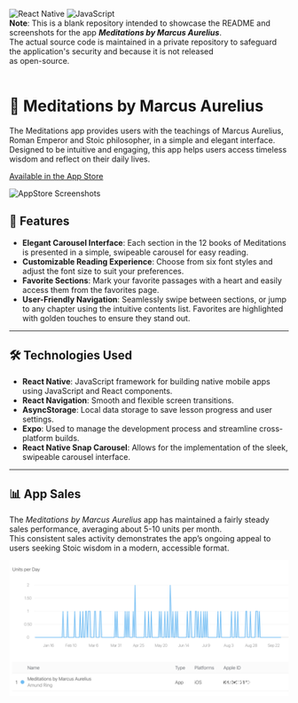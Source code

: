 ![React Native](https://img.shields.io/badge/React%20Native-blue.svg)
![JavaScript](https://img.shields.io/badge/JavaScript-yellow.svg)
<br/>
**Note**: This is a blank repository intended to showcase the README and screenshots for the app ***Meditations by Marcus Aurelius***.
</br>
The actual source code is maintained in a private repository to safeguard the application's security and because it is not released
</br>
as open-source.
<br/>
<br/>

# 📖 Meditations by Marcus Aurelius

The Meditations app provides users with the teachings of Marcus Aurelius, Roman Emperor and Stoic philosopher, in a simple and elegant interface. Designed to be intuitive and engaging, this app helps users access timeless wisdom and reflect on their daily lives.

[Available in the App Store](https://apple.co/3Mygopg)  

![AppStore Screenshots](./appstore_screenshots.png)

## 🌟 Features

- **Elegant Carousel Interface**: Each section in the 12 books of Meditations is presented in a simple, swipeable carousel for easy reading.
- **Customizable Reading Experience**: Choose from six font styles and adjust the font size to suit your preferences.
- **Favorite Sections**: Mark your favorite passages with a heart and easily access them from the favorites page.
- **User-Friendly Navigation**: Seamlessly swipe between sections, or jump to any chapter using the intuitive contents list. Favorites are highlighted with golden touches to ensure they stand out.

---

## 🛠️ Technologies Used

- **React Native**: JavaScript framework for building native mobile apps using JavaScript and React components.
- **React Navigation**: Smooth and flexible screen transitions.
- **AsyncStorage**: Local data storage to save lesson progress and user settings.
- **Expo**: Used to manage the development process and streamline cross-platform builds.
- **React Native Snap Carousel**: Allows for the implementation of the sleek, swipeable carousel interface.

---

## 📊 App Sales

The *Meditations by Marcus Aurelius* app has maintained a fairly steady sales performance, averaging about 5-10 units per month.
</br>
This consistent sales activity demonstrates the app’s ongoing appeal to users seeking Stoic wisdom in a modern, accessible format.

![RevenueCat Screenshot](./sales_overview.png)
